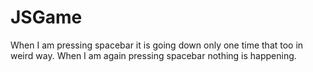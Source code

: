 # JSGame
When I am pressing spacebar it is going down only one time that too in weird way. When I am again pressing spacebar nothing is happening.
